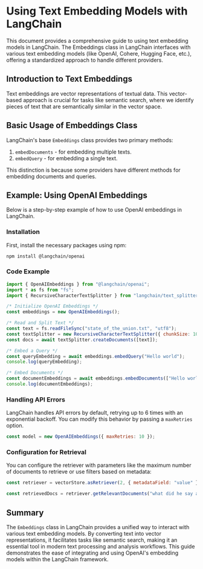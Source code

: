 # Using Text Embedding Models with LangChain

This document provides a comprehensive guide to using text embedding models in LangChain. The Embeddings class in LangChain interfaces with various text embedding models (like OpenAI, Cohere, Hugging Face, etc.), offering a standardized approach to handle different providers.
## Introduction to Text Embeddings

Text embeddings are vector representations of textual data. This vector-based approach is crucial for tasks like semantic search, where we identify pieces of text that are semantically similar in the vector space.
## Basic Usage of Embeddings Class

LangChain's base `Embeddings` class provides two primary methods: 
1. `embedDocuments` - for embedding multiple texts. 
2. `embedQuery` - for embedding a single text.

This distinction is because some providers have different methods for embedding documents and queries.
## Example: Using OpenAI Embeddings

Below is a step-by-step example of how to use OpenAI embeddings in LangChain.
### Installation

First, install the necessary packages using npm:

```bash
npm install @langchain/openai
```


### Code Example

```javascript
import { OpenAIEmbeddings } from "@langchain/openai";
import * as fs from "fs";
import { RecursiveCharacterTextSplitter } from "langchain/text_splitter";

/* Initialize OpenAI Embeddings */
const embeddings = new OpenAIEmbeddings();

/* Read and Split Text */
const text = fs.readFileSync("state_of_the_union.txt", "utf8");
const textSplitter = new RecursiveCharacterTextSplitter({ chunkSize: 1000 });
const docs = await textSplitter.createDocuments([text]);

/* Embed a Query */
const queryEmbedding = await embeddings.embedQuery("Hello world");
console.log(queryEmbedding);

/* Embed Documents */
const documentEmbeddings = await embeddings.embedDocuments(["Hello world", "Bye bye"]);
console.log(documentEmbeddings);
```


### Handling API Errors

LangChain handles API errors by default, retrying up to 6 times with an exponential backoff. You can modify this behavior by passing a `maxRetries` option.

```javascript
const model = new OpenAIEmbeddings({ maxRetries: 10 });
```


### Configuration for Retrieval

You can configure the retriever with parameters like the maximum number of documents to retrieve or use filters based on metadata:

```javascript
const retriever = vectorStore.asRetriever(2, { metadataField: "value" });

const retrievedDocs = retriever.getRelevantDocuments("what did he say about ketanji brown jackson");
```


## Summary

The `Embeddings` class in LangChain provides a unified way to interact with various text embedding models. By converting text into vector representations, it facilitates tasks like semantic search, making it an essential tool in modern text processing and analysis workflows. This guide demonstrates the ease of integrating and using OpenAI's embedding models within the LangChain framework.
